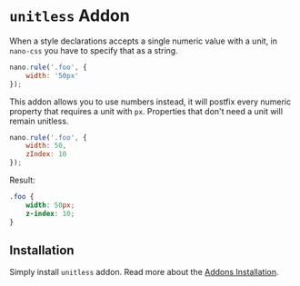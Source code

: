 # `unitless` Addon

When a style declarations accepts a single numeric value with a unit, in `nano-css`
you have to specify that as a string.

```js
nano.rule('.foo', {
    width: '50px'
});
```

This addon allows you to use numbers instead, it will postfix every numeric property that
requires a unit with `px`. Properties that don't need a unit will remain unitless.

```js
nano.rule('.foo', {
    width: 50,
    zIndex: 10
});
```

Result:

```css
.foo {
    width: 50px;
    z-index: 10;
}
```

## Installation

Simply install `unitless` addon. Read more about the [Addons Installation](./Addons.md#addon-installation).
